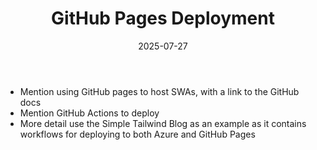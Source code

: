 ﻿---
title: 'GitHub Pages Deployment'
date: 2025-07-27
image: images/blake-logo.png
tags: []
description: "Describes how to deploy Blake sites to GitHub Pages."
iconIdentifier: "bi bi-plus-square-fill-nav-menu"
pageOrder: 2
category: "Deploying"
quickAccess: 4
---

- Mention using GitHub pages to host SWAs, with a link to the GitHub docs
- Mention GitHub Actions to deploy
- More detail use the Simple Tailwind Blog as an example as it contains workflows for deploying to both Azure and GitHub Pages
